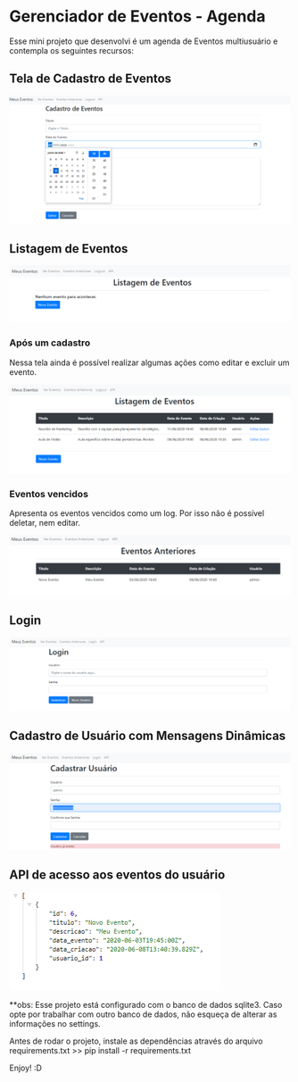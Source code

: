 # Gerenciador de Eventos - Agenda

Esse mini projeto que desenvolvi é um agenda de Eventos multiusuário e contempla os seguintes recursos:

## Tela de Cadastro de Eventos

![alt text](screenshots_gerenciador/screenshot1.png?raw=true "Cadastro de Eventos")

## Listagem de Eventos
![alt text](screenshots_gerenciador/screenshot2.png?raw=true "Listagem de Eventos")

### Após um cadastro

Nessa tela ainda é possível realizar algumas ações como editar e excluir um evento.

![alt text](screenshots_gerenciador/screenshot4.png?raw=true "Lista de Eventos Cadastrados")

### Eventos vencidos

Apresenta os eventos vencidos como um log. Por isso não é possível deletar, nem editar.

![alt text](screenshots_gerenciador/screenshot5.png?raw=true "Lista de Eventos Vencidos")

## Login
![alt text](screenshots_gerenciador/screenshot3.png?raw=true "Login")

## Cadastro de Usuário com Mensagens Dinâmicas
![alt text](screenshots_gerenciador/screenshot6.png?raw=true "Cadastro de Usuário")

## API de acesso aos eventos do usuário

![alt text](screenshots_gerenciador/screenshot.png?raw=true "API")


**obs: Esse projeto está configurado com o banco de dados sqlite3. Caso opte por trabalhar com outro banco de dados, não esqueça de alterar as informações no settings.

Antes de rodar o projeto, instale as dependências através do arquivo requirements.txt >> pip install -r requirements.txt

Enjoy! :D
